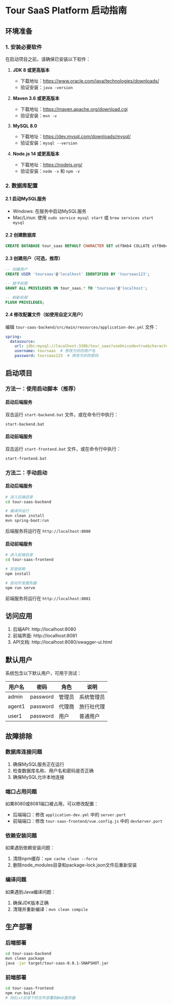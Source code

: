 # Tour SaaS Platform 启动指南

## 环境准备

### 1. 安装必要软件

在启动项目之前，请确保已安装以下软件：

1. **JDK 8 或更高版本**
   - 下载地址：https://www.oracle.com/java/technologies/downloads/
   - 验证安装：`java -version`

2. **Maven 3.6 或更高版本**
   - 下载地址：https://maven.apache.org/download.cgi
   - 验证安装：`mvn -v`

3. **MySQL 8.0**
   - 下载地址：https://dev.mysql.com/downloads/mysql/
   - 验证安装：`mysql --version`

4. **Node.js 14 或更高版本**
   - 下载地址：https://nodejs.org/
   - 验证安装：`node -v` 和 `npm -v`

### 2. 数据库配置

#### 2.1 启动MySQL服务
- Windows: 在服务中启动MySQL服务
- Mac/Linux: 使用 `sudo service mysql start` 或 `brew services start mysql`

#### 2.2 创建数据库
```sql
CREATE DATABASE tour_saas DEFAULT CHARACTER SET utf8mb4 COLLATE utf8mb4_unicode_ci;
```

#### 2.3 创建用户（可选，推荐）
```sql
-- 创建用户
CREATE USER 'toursaas'@'localhost' IDENTIFIED BY 'toursaas123';

-- 授予权限
GRANT ALL PRIVILEGES ON tour_saas.* TO 'toursaas'@'localhost';

-- 刷新权限
FLUSH PRIVILEGES;
```

#### 2.4 修改配置文件（如使用自定义用户）
编辑 `tour-saas-backend/src/main/resources/application-dev.yml` 文件：
```yaml
spring:
  datasource:
    url: jdbc:mysql://localhost:3306/tour_saas?useUnicode=true&characterEncoding=UTF-8&serverTimezone=Asia/Shanghai
    username: toursaas  # 修改为你的用户名
    password: toursaas123  # 修改为你的密码
```

## 启动项目

### 方法一：使用启动脚本（推荐）

#### 启动后端服务
双击运行 `start-backend.bat` 文件，或在命令行中执行：
```bash
start-backend.bat
```

#### 启动前端服务
双击运行 `start-frontend.bat` 文件，或在命令行中执行：
```bash
start-frontend.bat
```

### 方法二：手动启动

#### 启动后端服务
```bash
# 进入后端目录
cd tour-saas-backend

# 编译并运行
mvn clean install
mvn spring-boot:run
```

后端服务将运行在 `http://localhost:8080`

#### 启动前端服务
```bash
# 进入前端目录
cd tour-saas-frontend

# 安装依赖
npm install

# 启动开发服务器
npm run serve
```

前端服务将运行在 `http://localhost:8081`

## 访问应用

1. 后端API: http://localhost:8080
2. 前端界面: http://localhost:8081
3. API文档: http://localhost:8080/swagger-ui.html

## 默认用户

系统包含以下默认用户，可用于测试：

| 用户名 | 密码 | 角色 | 说明 |
|--------|------|------|------|
| admin | password | 管理员 | 系统管理员 |
| agent1 | password | 代理商 | 旅行社代理 |
| user1 | password | 用户 | 普通用户 |

## 故障排除

### 数据库连接问题
1. 确保MySQL服务正在运行
2. 检查数据库名称、用户名和密码是否正确
3. 确保MySQL允许本地连接

### 端口占用问题
如果8080或8081端口被占用，可以修改配置：
- 后端端口：修改 `application-dev.yml` 中的 `server.port`
- 前端端口：修改 `tour-saas-frontend/vue.config.js` 中的 `devServer.port`

### 依赖安装问题
如果遇到依赖安装问题：
1. 清除npm缓存：`npm cache clean --force`
2. 删除node_modules目录和package-lock.json文件后重新安装

### 编译问题
如果遇到Java编译问题：
1. 确保JDK版本正确
2. 清理并重新编译：`mvn clean compile`

## 生产部署

### 后端部署
```bash
cd tour-saas-backend
mvn clean package
java -jar target/tour-saas-0.0.1-SNAPSHOT.jar
```

### 前端部署
```bash
cd tour-saas-frontend
npm run build
# 将dist目录下的文件部署到Web服务器
```